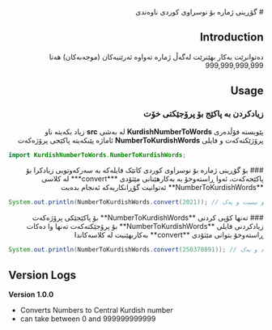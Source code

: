 <div dir="rtl">
# گۆڕینی ژمارە بۆ نوسراوی کوردی ناوەندی

## Introduction
دەتوانرێت بەکار بهێنرێت لەگەڵ ژمارە تەواوە ئەرێنیەکان (موجەبەکان) هەتا 999,999,999,999


## Usage
### زیادکردن بە پاکێج بۆ پرۆجێکتی خۆت 
پێویستە فۆڵدەری **KurdishNumberToWords** لە بەشی **src** زیاد بکەیتە ناو پرۆژێکتەکەت و فایلی **NumberToKurdishWords** ئاماژە پێبکەیتە پاکێجی پرۆژەکەت
</div>

```java
import KurdishNumberToWords.NumberToKurdishWords;
```

<div dir="rtl">
### بۆ گۆڕینی ژمارە بۆ نوسراوی کوردی
کاتێک فایلەکە بە سەرکەوتویی زیادکرا بۆ پاکێجەکەت، ئەوا ڕاستەوخۆ بە بەکارهێنانی مێثۆدی ***convert*** لە کلاسی **NumberToKurdishWords** ئەتوانیت گۆڕانکاریەکە ئەنجام بدەیت
</div>

```java
System.out.println(NumberToKurdishWords.convert(2021)); // دوو هەزار و بیست و یەک
```

<div dir="rtl">
### تەنها کۆپی کردنی **NumberToKurdishWords** بۆ پاکێجێکی پرۆژەکەت
زیادکردنی فایلی **NumberToKurdishWords** بۆ پرۆجێکتەکەت تەنها وا دەکات ڕاستەوخۆ بتوانی مێثۆدی **convert** بەکاربهێنیت لە کلاسەکاندا
</div>

```java
System.out.println(NumberToKurdishWords.convert(250370891)); // دوو سەد و پەنجا ملیۆن و سێ سەد و حەفتا هەزار و هەشت سەد و نەوەد و یەک
```


## Version Logs

__Version 1.0.0__
* Converts Numbers to Central Kurdish number
* can take between 0 and 999999999999